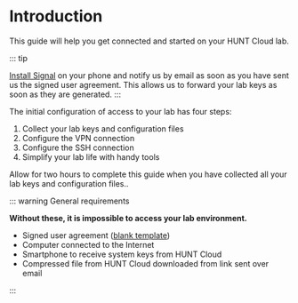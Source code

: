 # Introduction

This guide will help you get connected and started on your HUNT Cloud lab.

::: tip 

[Install Signal](/getting-started/how-to-connect/#setup-signal) on your phone and notify us by email as soon as you have sent us the signed user agreement. This allows us to forward your lab keys as soon as they are generated.
:::

The initial configuration of access to your lab has four steps:

1. Collect your lab keys and configuration files
2. Configure the VPN connection
3. Configure the SSH connection
4. Simplify your lab life with handy tools

Allow for two hours to complete this guide when you have collected all your lab keys and configuration files.. 

::: warning General requirements

**Without these, it is impossible to access your lab environment.**

- Signed user agreement ([blank template](https://www.ntnu.edu/documents/1282184702/1283475046/hcc-user-agreement-web.pdf/7dbfd0ac-9f02-4165-8862-a480becb88ad?version=1.1))
- Computer connected to the Internet
- Smartphone to receive system keys from HUNT Cloud
- Compressed file from HUNT Cloud downloaded from link sent over email

:::

